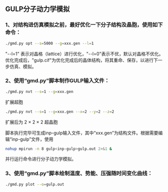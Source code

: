 ## GULP分子动力学模拟
### 1、对结构进仿真模拟之前，最好优化一下分子结构及晶胞，使用如下命令：

```bash
./gmd.py opt --s=5000 --g=xxx.gen --l=1
```
"--l=1" 表示对晶格（lattice）进行优化，"--l=0"表示不优，默认对晶格不优化。优化完成后，"gulp.cif"为优化完成后的晶体结构，将其重命、保存，以进行下一步仿真、模拟。

### 2、使用“gmd.py”脚本制作GULP输入文件：
```bash
./gmd.py nvt --s=1 --g=xxx.gen
```
扩展超胞

```bash
./gmd.py nvt --s=1 --g=xxx.gen --x=2 --y=2 --z=2
```
扩展后为 2 $\times$ 2 $\times$ 2 超晶胞

脚本执行完毕可生成inp-gulp输入文件，其中“xxx.gen”为结构文件。根据需要编辑“inp-gulp”文件，使用
```bash
nohup mpirun -n 8 gulp<inp-gulp>gulp.out 2>&1 & 
```
并行运行命令进行分子动力学模拟。

### 3、使用“gmd.py”脚本绘制温度、势能、压强随时间变化曲线：
```bash
./gmd.py plot --o=gulp.out 
```